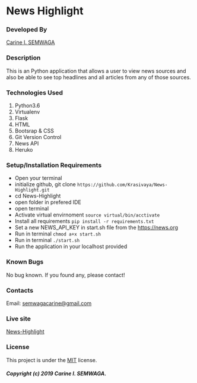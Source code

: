 # News Highlight

### Developed By
[Carine I. SEMWAGA](https://github.com/Krasivaya)

### Description
This is an Python application that allows a user to view news sources and also be able to see top headlines and all articles from any of those sources.

### Technologies Used

1. Python3.6
2. Virtualenv
3. Flask 
4. HTML
5. Bootsrap & CSS
6. Git Version Control
7. News API
8. Heruko

### Setup/Installation Requirements

* Open your terminal
* initialize github, git clone ` https://github.com/Krasivaya/News-Highlight.git `
* cd News-Highlight
* open folder in prefered IDE
* open terminal
* Activate virtual envirnoment `source virtual/bin/acctivate`
* Install all requirements `pip install -r requirements.txt`
* Set a new NEWS_API_KEY in start.sh file from the https://news.org
* Run in terminal `chmod a+x start.sh`
* Run in terminal `./start.sh`
* Run the application in your localhost provided

### Known Bugs
No bug known. If you found any, please contact!

### Contacts
Email: semwagacarine@gmail.com

### Live site
[News-Highlight](https://krasivaya-news-highlight.herokuapp.com/)

### License
This project is under the [MIT](https://github.com/Krasivaya/github/blob/master/LICENSE) license.

##### Copyright (c) 2019 Carine I. SEMWAGA.